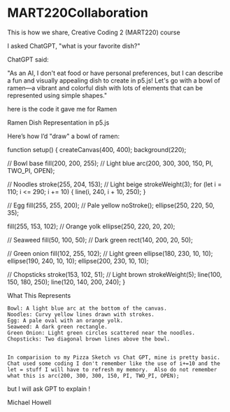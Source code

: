 # MART220Collaboration
 This is how we share, Creative Coding 2 (MART220) course


I asked ChatGPT, "what is your favorite dish?"

ChatGPT said:


"As an AI, I don't eat food or have personal preferences, but I can describe a fun and visually appealing dish to create in p5.js! Let's go with a bowl of ramen—a vibrant and colorful dish with lots of elements that can be represented using simple shapes."

here is the code it gave me for Ramen

Ramen Dish Representation in p5.js

Here’s how I’d "draw" a bowl of ramen:

function setup() {
  createCanvas(400, 400);
  background(220);

  // Bowl base
  fill(200, 200, 255); // Light blue
  arc(200, 300, 300, 150, PI, TWO_PI, OPEN);

  // Noodles
  stroke(255, 204, 153); // Light beige
  strokeWeight(3);
  for (let i = 110; i <= 290; i += 10) {
    line(i, 240, i + 10, 250);
  }

  // Egg
  fill(255, 255, 200); // Pale yellow
  noStroke();
  ellipse(250, 220, 50, 35);

  fill(255, 153, 102); // Orange yolk
  ellipse(250, 220, 20, 20);

  // Seaweed
  fill(50, 100, 50); // Dark green
  rect(140, 200, 20, 50);

  // Green onion
  fill(102, 255, 102); // Light green
  ellipse(180, 230, 10, 10);
  ellipse(190, 240, 10, 10);
  ellipse(200, 230, 10, 10);

  // Chopsticks
  stroke(153, 102, 51); // Light brown
  strokeWeight(5);
  line(100, 150, 180, 250);
  line(120, 140, 200, 240);
}

What This Represents

    Bowl: A light blue arc at the bottom of the canvas.
    Noodles: Curvy yellow lines drawn with strokes.
    Egg: A pale oval with an orange yolk.
    Seaweed: A dark green rectangle.
    Green Onion: Light green circles scattered near the noodles.
    Chopsticks: Two diagonal brown lines above the bowl.


    In comparision to my Pizza Sketch vs Chat GPT, mine is pretty basic. Chat used some coding I don't remember like the use of i+=10 and the let = stuff I will have to refresh my memory.  Also do not remember what this is arc(200, 300, 300, 150, PI, TWO_PI, OPEN);
but I will ask GPT to explain ! 


Michael Howell